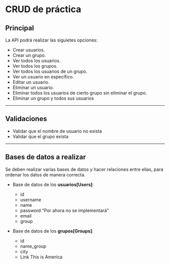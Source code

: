 CRUD de práctica
===
## Principal  
La API podrá realizar las siguietes opciones:
- Crear usuarios.
- Crear un grupo.
- Ver todos los usuarios.
- Ver todos los grupos.
- Ver todos los usuarios de un grupo.
- Ver un usuario en específico.
- Editar un usuario.
- Eliminar un usuario.
- Eliminar todos los usuarios de cierto grupo sin eliminar el grupo.
- Eliminar un grupo y todos sus usuarios

---
## Validaciones
* Validar que el nombre de usuario no exista
* Validar que el grupo exista

---
## Bases de datos a realizar
Se deben realizar varias bases de datos y hacer relaciones entre ellas, para ordenar los datos de manera correcta.

- Base de datos de los **usuarios[Users]**:
    - id
    - username
    - name
    - password "Por ahora no se implementará"
    - email
    - group

- Base de datos de los **grupos[Groups]**:
    - id
    - name_group
    - city
    - Link
This is America
